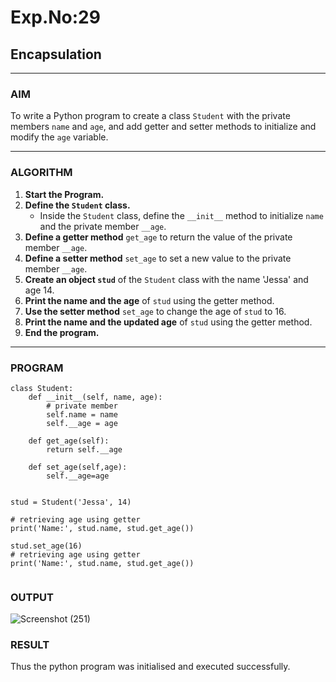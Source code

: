 
# Exp.No:29  
## Encapsulation

---

### AIM  
To write a Python program to create a class `Student` with the private members `name` and `age`, and add getter and setter methods to initialize and modify the `age` variable.

---

### ALGORITHM

1. **Start the Program.**
2. **Define the `Student` class.**
   - Inside the `Student` class, define the `__init__` method to initialize `name` and the private member `__age`.
3. **Define a getter method** `get_age` to return the value of the private member `__age`.
4. **Define a setter method** `set_age` to set a new value to the private member `__age`.
5. **Create an object `stud`** of the `Student` class with the name 'Jessa' and age 14.
6. **Print the name and the age** of `stud` using the getter method.
7. **Use the setter method** `set_age` to change the age of `stud` to 16.
8. **Print the name and the updated age** of `stud` using the getter method.
9. **End the program.**

---

### PROGRAM

```
class Student:
    def __init__(self, name, age):
        # private member
        self.name = name
        self.__age = age

    def get_age(self):
        return self.__age

    def set_age(self,age):
        self.__age=age
    

stud = Student('Jessa', 14)

# retrieving age using getter
print('Name:', stud.name, stud.get_age())

stud.set_age(16)
# retrieving age using getter
print('Name:', stud.name, stud.get_age())


```

### OUTPUT
![Screenshot (251)](https://github.com/user-attachments/assets/b0474f08-3f0e-40f9-bc6c-40909c1f52c0)


### RESULT
Thus the python program was initialised and executed successfully.
